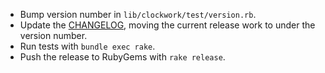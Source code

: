 * Bump version number in `lib/clockwork/test/version.rb`.
* Update the [CHANGELOG](CHANGELOG.md), moving the current release work to under the version number.
* Run tests with `bundle exec rake`.
* Push the release to RubyGems with `rake release`.
